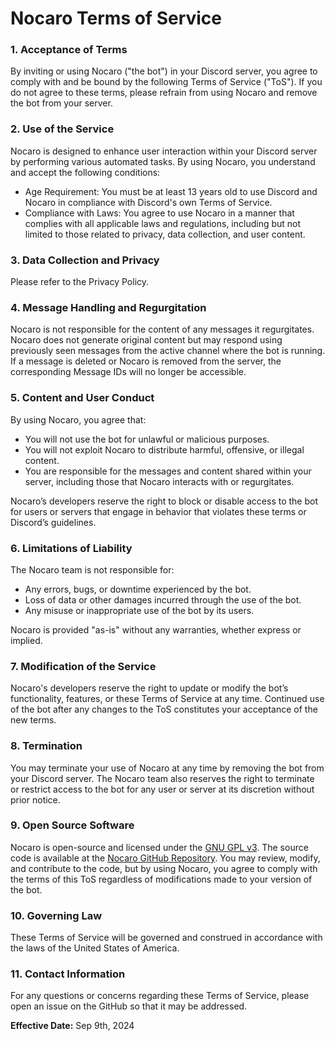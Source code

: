 # Nocaro Terms of Service

### 1. Acceptance of Terms
By inviting or using Nocaro ("the bot") in your Discord server, you agree to comply with and be bound by the following Terms of Service ("ToS"). If you do not agree to these terms, please refrain from using Nocaro and remove the bot from your server.

### 2. Use of the Service
Nocaro is designed to enhance user interaction within your Discord server by performing various automated tasks. By using Nocaro, you understand and accept the following conditions:

- Age Requirement: You must be at least 13 years old to use Discord and Nocaro in compliance with Discord's own Terms of Service.
- Compliance with Laws: You agree to use Nocaro in a manner that complies with all applicable laws and regulations, including but not limited to those related to privacy, data collection, and user content.

### 3. Data Collection and Privacy
Please refer to the Privacy Policy.

### 4. Message Handling and Regurgitation
Nocaro is not responsible for the content of any messages it regurgitates. Nocaro does not generate original content but may respond using previously seen messages from the active channel where the bot is running. If a message is deleted or Nocaro is removed from the server, the corresponding Message IDs will no longer be accessible.

### 5. Content and User Conduct
By using Nocaro, you agree that:

- You will not use the bot for unlawful or malicious purposes.
- You will not exploit Nocaro to distribute harmful, offensive, or illegal content.
- You are responsible for the messages and content shared within your server, including those that Nocaro interacts with or regurgitates.

Nocaro’s developers reserve the right to block or disable access to the bot for users or servers that engage in behavior that violates these terms or Discord’s guidelines.

### 6. Limitations of Liability
The Nocaro team is not responsible for:

- Any errors, bugs, or downtime experienced by the bot.
- Loss of data or other damages incurred through the use of the bot.
- Any misuse or inappropriate use of the bot by its users.

Nocaro is provided "as-is" without any warranties, whether express or implied.

### 7. Modification of the Service
Nocaro's developers reserve the right to update or modify the bot’s functionality, features, or these Terms of Service at any time. Continued use of the bot after any changes to the ToS constitutes your acceptance of the new terms.

### 8. Termination
You may terminate your use of Nocaro at any time by removing the bot from your Discord server. The Nocaro team also reserves the right to terminate or restrict access to the bot for any user or server at its discretion without prior notice.

### 9. Open Source Software
Nocaro is open-source and licensed under the [GNU GPL v3](./LICENSE). The source code is available at the [Nocaro GitHub Repository](https://github.com/Bobbyperson/nocaro). You may review, modify, and contribute to the code, but by using Nocaro, you agree to comply with the terms of this ToS regardless of modifications made to your version of the bot.

### 10. Governing Law
These Terms of Service will be governed and construed in accordance with the laws of the United States of America.

### 11. Contact Information
For any questions or concerns regarding these Terms of Service, please open an issue on the GitHub so that it may be addressed.

**Effective Date:** Sep 9th, 2024
